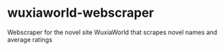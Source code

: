 # wuxiaworld-webscraper
 Webscraper for the novel site WuxiaWorld that scrapes novel names and average ratings
